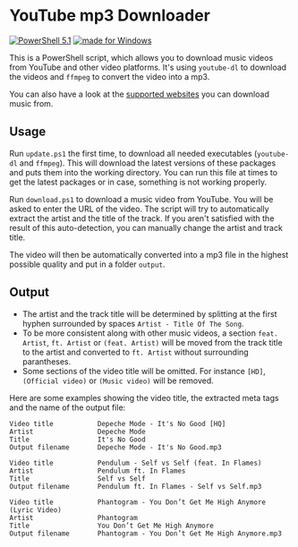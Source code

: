 # YouTube mp3 Downloader

[![PowerShell 5.1](https://img.shields.io/badge/PowerShell-5.1-ffaa00.svg)](https://en.wikipedia.org/wiki/PowerShell)
[![made for Windows](https://img.shields.io/badge/made_for-Windows-blue.svg)](https://en.wikipedia.org/wiki/PowerShell)


This is a PowerShell script, which allows you to download music videos from YouTube and other video platforms. It's using `youtube-dl` to download the videos and `ffmpeg` to convert the video into a mp3. 

You can also have a look at the [supported websites](https://ytdl-org.github.io/youtube-dl/supportedsites.html) you can download music from.

## Usage

Run `update.ps1` the first time, to download all needed executables (`youtube-dl` and `ffmpeg`). 
This will download the latest versions of these packages and puts them into the working directory.
You can run this file at times to get the latest packages or in case, something is not working properly.

Run `download.ps1` to download a music video from YouTube. You will be asked to enter the URL of the video. 
The script will try to automatically extract the artist and the title of the track. 
If you aren't satisfied with the result of this auto-detection, you can manually change the artist and track title.

The video will then be automatically converted into a mp3 file in the highest possible quality and put in a folder `output`.

## Output

- The artist and the track title will be determined by splitting at the first hyphen surrounded by spaces `Artist - Title Of The Song`.
- To be more consistent along with other music videos, a section `feat. Artist`, `ft. Artist` or `(feat. Artist)` will be moved from the track title to the artist and converted to `ft. Artist` without surrounding parantheses.
- Some sections of the video title will be omitted. For instance `[HD]`, `(Official video)` or `(Music video)` will be removed.

Here are some examples showing the video title, the extracted meta tags and the name of the output file:

```
Video title           Depeche Mode - It's No Good [HQ]
Artist                Depeche Mode
Title                 It's No Good
Output filename       Depeche Mode - It's No Good.mp3
```

```
Video title           Pendulum - Self vs Self (feat. In Flames)
Artist                Pendulum ft. In Flames
Title                 Self vs Self
Output filename       Pendulum ft. In Flames - Self vs Self.mp3
```

```
Video title           Phantogram - You Don’t Get Me High Anymore (Lyric Video)
Artist                Phantogram
Title                 You Don’t Get Me High Anymore
Output filename       Phantogram - You Don’t Get Me High Anymore.mp3
```



